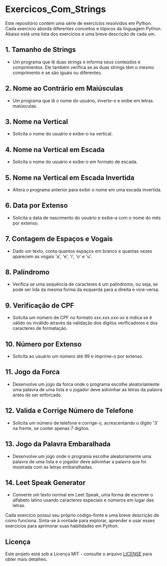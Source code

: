 # Exercicos_Com_Strings
Este repositório contém uma série de exercícios resolvidos em Python. Cada exercício aborda diferentes conceitos e tópicos da linguagem Python. Abaixo está uma lista dos exercícios e uma breve descrição de cada um.

## 1. Tamanho de Strings
- Um programa que lê duas strings e informa seus conteúdos e comprimentos. Ele também verifica se as duas strings têm o mesmo comprimento e se são iguais ou diferentes.

## 2. Nome ao Contrário em Maiúsculas
- Um programa que lê o nome do usuário, inverte-o e exibe em letras maiúsculas.

## 3. Nome na Vertical
- Solicita o nome do usuário e exibe-o na vertical.

## 4. Nome na Vertical em Escada
- Solicita o nome do usuário e exibe-o em formato de escada.

## 5. Nome na Vertical em Escada Invertida
- Altera o programa anterior para exibir o nome em uma escada invertida.

## 6. Data por Extenso
- Solicita a data de nascimento do usuário e exibe-a com o nome do mês por extenso.

## 7. Contagem de Espaços e Vogais
- Dado um texto, conta quantos espaços em branco e quantas vezes aparecem as vogais 'a', 'e', 'i', 'o' e 'u'.

## 8. Palíndromo
- Verifica se uma sequência de caracteres é um palíndromo, ou seja, se pode ser lida da mesma forma da esquerda para a direita e vice-versa.

## 9. Verificação de CPF
- Solicita um número de CPF no formato xxx.xxx.xxx-xx e indica se é válido ou inválido através da validação dos dígitos verificadores e dos caracteres de formatação.

## 10. Número por Extenso
- Solicita ao usuário um número até 99 e imprime-o por extenso.

## 11. Jogo da Forca
- Desenvolve um jogo da forca onde o programa escolhe aleatoriamente uma palavra de uma lista e o jogador deve adivinhar as letras da palavra antes de ser enforcado.

## 12. Valida e Corrige Número de Telefone
- Solicita um número de telefone e corrige-o, acrescentando o dígito '3' na frente, se conter apenas 7 dígitos.

## 13. Jogo da Palavra Embaralhada
- Desenvolve um jogo onde o programa escolhe aleatoriamente uma palavra de uma lista e o jogador deve adivinhar a palavra que foi mostrada com as letras embaralhadas.

## 14. Leet Speak Generator
- Converte um texto normal em Leet Speak, uma forma de escrever o alfabeto latino usando caracteres especiais e números em lugar das letras.

Cada exercício possui seu próprio código-fonte e uma breve descrição de como funciona. Sinta-se à vontade para explorar, aprender e usar esses exercícios para aprimorar suas habilidades em Python.

## Licença

Este projeto está sob a Licença MIT - consulte o arquivo [LICENSE](LICENSE) para obter mais detalhes.
